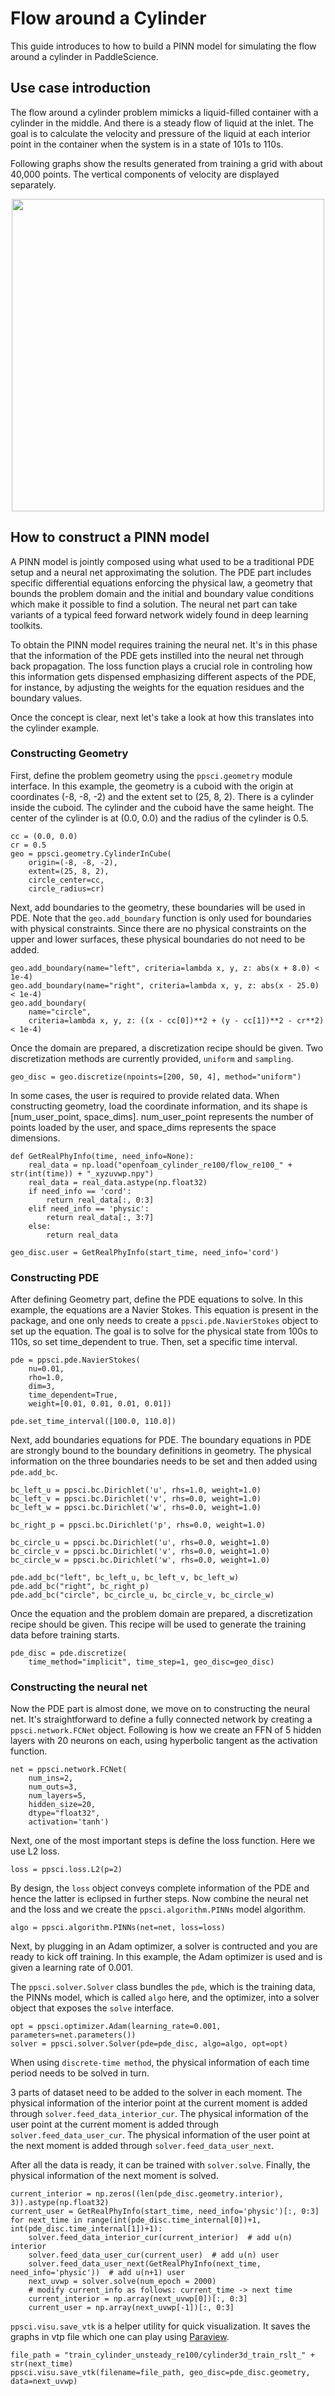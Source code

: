 [//]: <> (title: Flow around a cylinder use case tutorial, author: Xiandong Liu @liuxiandong at baidu.com)


# Flow around a Cylinder

This guide introduces to how to build a PINN model for simulating the flow around a cylinder in PaddleScience.


## Use case introduction

The flow around a cylinder problem mimicks a liquid-filled container with a cylinder in the middle. And there is a steady flow of liquid at the inlet. 
The goal is to calculate the velocity and pressure of the liquid at each interior point in the container when the system is in a state of 101s to 110s.

Following graphs show the results generated from training a grid with about 40,000 points. The vertical components of velocity are displayed separately.


<div align="center">
<img src="../../../../docs/source/img/cylinder3d.gif" width = "500" align=center />
</div>


## How to construct a PINN model

A PINN model is jointly composed using what used to be a traditional PDE setup and a neural net approximating the solution. The PDE part includes specific differential equations enforcing the physical law, a geometry that bounds the problem domain and the initial and boundary value conditions which make it possible to find a solution. The neural net part can take variants of a typical feed forward network widely found in deep learning toolkits.

To obtain the PINN model requires training the neural net. It's in this phase that the information of the PDE gets instilled into the neural net through back propagation. The loss function plays a crucial role in controling how this information gets dispensed emphasizing different aspects of the PDE, for instance, by adjusting the weights for the equation residues and the boundary values.

Once the concept is clear, next let's take a look at how this translates into the cylinder example.



### Constructing Geometry

First, define the problem geometry using the `ppsci.geometry` module interface. In this example,
the geometry is a cuboid with the origin at coordinates (-8, -8, -2) and the extent set
to (25, 8, 2).  There is a cylinder inside the cuboid. 
The cylinder and the cuboid have the same height. 
The center of the cylinder is at (0.0, 0.0) and the radius of the cylinder is 0.5.

```
cc = (0.0, 0.0)
cr = 0.5
geo = ppsci.geometry.CylinderInCube(
    origin=(-8, -8, -2),
    extent=(25, 8, 2),
    circle_center=cc,
    circle_radius=cr)
```

Next, add boundaries to the geometry, these boundaries will be used in PDE. 
Note that the `geo.add_boundary` function is only used for boundaries with physical constraints. 
Since there are no physical constraints on the upper and lower surfaces, these physical boundaries do not need to be added.


```
geo.add_boundary(name="left", criteria=lambda x, y, z: abs(x + 8.0) < 1e-4)
geo.add_boundary(name="right", criteria=lambda x, y, z: abs(x - 25.0) < 1e-4)
geo.add_boundary(
    name="circle",
    criteria=lambda x, y, z: ((x - cc[0])**2 + (y - cc[1])**2 - cr**2) < 1e-4)
```

Once the domain are prepared, a discretization recipe should be given. 
Two discretization methods are currently provided, `uniform` and `sampling`.


```
geo_disc = geo.discretize(npoints=[200, 50, 4], method="uniform")
```

In some cases, the user is required to provide related data. 
When constructing geometry, load the coordinate information, and its shape is [num_user_point, space_dims]. 
num_user_point represents the number of points loaded by the user, and space_dims represents the space dimensions.


```
def GetRealPhyInfo(time, need_info=None):
    real_data = np.load("openfoam_cylinder_re100/flow_re100_" + str(int(time)) + "_xyzuvwp.npy")
    real_data = real_data.astype(np.float32)
    if need_info == 'cord':
        return real_data[:, 0:3]
    elif need_info == 'physic':
        return real_data[:, 3:7]
    else:
        return real_data

geo_disc.user = GetRealPhyInfo(start_time, need_info='cord')
```

### Constructing PDE

After defining Geometry part, define the PDE equations to solve. In this example, the equations are a 
Navier Stokes. This equation is present in the package, and one only needs to
create a `ppsci.pde.NavierStokes` object to set up the equation. 
The goal is to solve for the physical state from 100s to 110s, so set time_dependent to true. Then, set a specific time interval.


```
pde = ppsci.pde.NavierStokes(
    nu=0.01,
    rho=1.0,
    dim=3,
    time_dependent=True,
    weight=[0.01, 0.01, 0.01, 0.01])

pde.set_time_interval([100.0, 110.0])
```

Next, add boundaries equations for PDE. 
The boundary equations in PDE are strongly bound to the boundary definitions in geometry. 
The physical information on the three boundaries needs to be set and then added using `pde.add_bc`.

```
bc_left_u = ppsci.bc.Dirichlet('u', rhs=1.0, weight=1.0)
bc_left_v = ppsci.bc.Dirichlet('v', rhs=0.0, weight=1.0)
bc_left_w = ppsci.bc.Dirichlet('w', rhs=0.0, weight=1.0)

bc_right_p = ppsci.bc.Dirichlet('p', rhs=0.0, weight=1.0)

bc_circle_u = ppsci.bc.Dirichlet('u', rhs=0.0, weight=1.0)
bc_circle_v = ppsci.bc.Dirichlet('v', rhs=0.0, weight=1.0)
bc_circle_w = ppsci.bc.Dirichlet('w', rhs=0.0, weight=1.0)

pde.add_bc("left", bc_left_u, bc_left_v, bc_left_w)
pde.add_bc("right", bc_right_p)
pde.add_bc("circle", bc_circle_u, bc_circle_v, bc_circle_w)
```

Once the equation and the problem domain are prepared, a discretization recipe should be given. 
This recipe will be used to generate the training data before training starts. 

```
pde_disc = pde.discretize(
    time_method="implicit", time_step=1, geo_disc=geo_disc)
```

### Constructing the neural net

Now the PDE part is almost done, we move on to constructing the neural net.
It's straightforward to define a fully connected network by creating a `ppsci.network.FCNet` object.
Following is how we create an FFN of 5 hidden layers with 20 neurons on each, using hyperbolic
tangent as the activation function.

```
net = ppsci.network.FCNet(
    num_ins=2,
    num_outs=3,
    num_layers=5,
    hidden_size=20,
    dtype="float32",
    activation='tanh')
```

Next, one of the most important steps is define the loss function. Here we use L2 loss.

```
loss = ppsci.loss.L2(p=2)
```

By design, the `loss` object conveys complete information of the PDE and hence the
latter is eclipsed in further steps. Now combine the neural net and the loss and we
create the `ppsci.algorithm.PINNs` model algorithm.

```
algo = ppsci.algorithm.PINNs(net=net, loss=loss)
```

Next, by plugging in an Adam optimizer, a solver is contructed and you are ready
to kick off training. In this example, the Adam optimizer is used and is given
a learning rate of 0.001. 

The `ppsci.solver.Solver` class bundles the `pde`, which is the training data, the PINNs model, which is called `algo` here,
and the optimizer, into a solver object that exposes the `solve` interface.

```
opt = ppsci.optimizer.Adam(learning_rate=0.001, parameters=net.parameters())
solver = ppsci.solver.Solver(pde=pde_disc, algo=algo, opt=opt)
```

When using `discrete-time method`, the physical information of each time period needs to be solved in turn.

3 parts of dataset need to be added to the solver in each moment. 
The physical information of the interior point at the current moment is added through `solver.feed_data_interior_cur`. 
The physical information of the user point at the current moment is added through `solver.feed_data_user_cur`. 
The physical information of the user point at the next moment is added through `solver.feed_data_user_next`.

After all the data is ready, it can be trained with `solver.solve`. 
Finally, the physical information of the next moment is solved.

```
current_interior = np.zeros((len(pde_disc.geometry.interior), 3)).astype(np.float32)
current_user = GetRealPhyInfo(start_time, need_info='physic')[:, 0:3]
for next_time in range(int(pde_disc.time_internal[0])+1, int(pde_disc.time_internal[1])+1):
    solver.feed_data_interior_cur(current_interior)  # add u(n) interior
    solver.feed_data_user_cur(current_user)  # add u(n) user 
    solver.feed_data_user_next(GetRealPhyInfo(next_time, need_info='physic'))  # add u(n+1) user
    next_uvwp = solver.solve(num_epoch = 2000)
    # modify current_info as follows: current_time -> next time
    current_interior = np.array(next_uvwp[0])[:, 0:3]
    current_user = np.array(next_uvwp[-1])[:, 0:3]
```

`ppsci.visu.save_vtk` is a helper utility for quick visualization. It saves
the graphs in vtp file which one can play using [Paraview](https://www.paraview.org/).

```
file_path = "train_cylinder_unsteady_re100/cylinder3d_train_rslt_" + str(next_time)
ppsci.visu.save_vtk(filename=file_path, geo_disc=pde_disc.geometry, data=next_uvwp)
```
